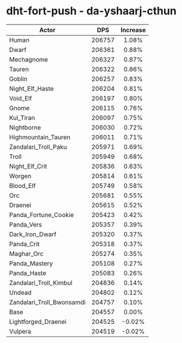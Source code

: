 # dht-fort-push - da-yshaarj-cthun
| Actor | DPS | Increase |
|---|:---:|:---:|
|Human|206757|1.08%|
|Dwarf|206361|0.88%|
|Mechagnome|206327|0.87%|
|Tauren|206322|0.86%|
|Goblin|206257|0.83%|
|Night_Elf_Haste|206204|0.81%|
|Void_Elf|206197|0.80%|
|Gnome|206115|0.76%|
|Kul_Tiran|206097|0.75%|
|Nightborne|206030|0.72%|
|Highmountain_Tauren|206011|0.71%|
|Zandalari_Troll_Paku|205971|0.69%|
|Troll|205949|0.68%|
|Night_Elf_Crit|205836|0.63%|
|Worgen|205814|0.61%|
|Blood_Elf|205749|0.58%|
|Orc|205681|0.55%|
|Draenei|205615|0.52%|
|Panda_Fortune_Cookie|205423|0.42%|
|Panda_Vers|205357|0.39%|
|Dark_Iron_Dwarf|205320|0.37%|
|Panda_Crit|205318|0.37%|
|Maghar_Orc|205274|0.35%|
|Panda_Mastery|205108|0.27%|
|Panda_Haste|205083|0.26%|
|Zandalari_Troll_Kimbul|204836|0.14%|
|Undead|204802|0.12%|
|Zandalari_Troll_Bwonsamdi|204757|0.10%|
|Base|204557|0.00%|
|Lightforged_Draenei|204525|-0.02%|
|Vulpera|204519|-0.02%|

